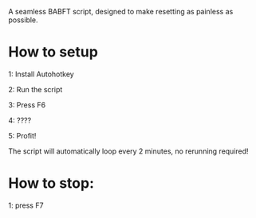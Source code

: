 A seamless BABFT script, designed to make resetting as painless as possible.
# How to setup

1: Install Autohotkey

2: Run the script

3: Press F6

4: ????

5: Profit!

The script will automatically loop every 2 minutes, no rerunning required!

# How to stop:

1: press F7
